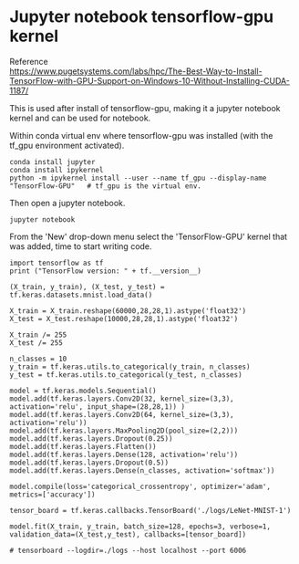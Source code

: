 # Jupyter notebook tensorflow-gpu kernel
Reference \
https://www.pugetsystems.com/labs/hpc/The-Best-Way-to-Install-TensorFlow-with-GPU-Support-on-Windows-10-Without-Installing-CUDA-1187/

This is used after install of tensorflow-gpu, making it a jupyter notebook kernel and can be used for notebook.

Within conda virtual env where tensorflow-gpu was installed (with the tf_gpu environment activated).
```
conda install jupyter
conda install ipykernel
python -m ipykernel install --user --name tf_gpu --display-name "TensorFlow-GPU"   # tf_gpu is the virtual env.
```
Then open a jupyter notebook.
```
jupyter notebook
```
From the 'New' drop-down menu select the 'TensorFlow-GPU' kernel that was added, time to start writing code.
```
import tensorflow as tf
print ("TensorFlow version: " + tf.__version__)

(X_train, y_train), (X_test, y_test) = tf.keras.datasets.mnist.load_data()

X_train = X_train.reshape(60000,28,28,1).astype('float32')
X_test = X_test.reshape(10000,28,28,1).astype('float32')

X_train /= 255
X_test /= 255

n_classes = 10
y_train = tf.keras.utils.to_categorical(y_train, n_classes)
y_test = tf.keras.utils.to_categorical(y_test, n_classes)

model = tf.keras.models.Sequential()
model.add(tf.keras.layers.Conv2D(32, kernel_size=(3,3), activation='relu', input_shape=(28,28,1)) )
model.add(tf.keras.layers.Conv2D(64, kernel_size=(3,3), activation='relu'))
model.add(tf.keras.layers.MaxPooling2D(pool_size=(2,2)))
model.add(tf.keras.layers.Dropout(0.25))
model.add(tf.keras.layers.Flatten())          
model.add(tf.keras.layers.Dense(128, activation='relu'))
model.add(tf.keras.layers.Dropout(0.5))
model.add(tf.keras.layers.Dense(n_classes, activation='softmax'))

model.compile(loss='categorical_crossentropy', optimizer='adam', metrics=['accuracy'])

tensor_board = tf.keras.callbacks.TensorBoard('./logs/LeNet-MNIST-1')

model.fit(X_train, y_train, batch_size=128, epochs=3, verbose=1, validation_data=(X_test,y_test), callbacks=[tensor_board])

# tensorboard --logdir=./logs --host localhost --port 6006
```

          
  
